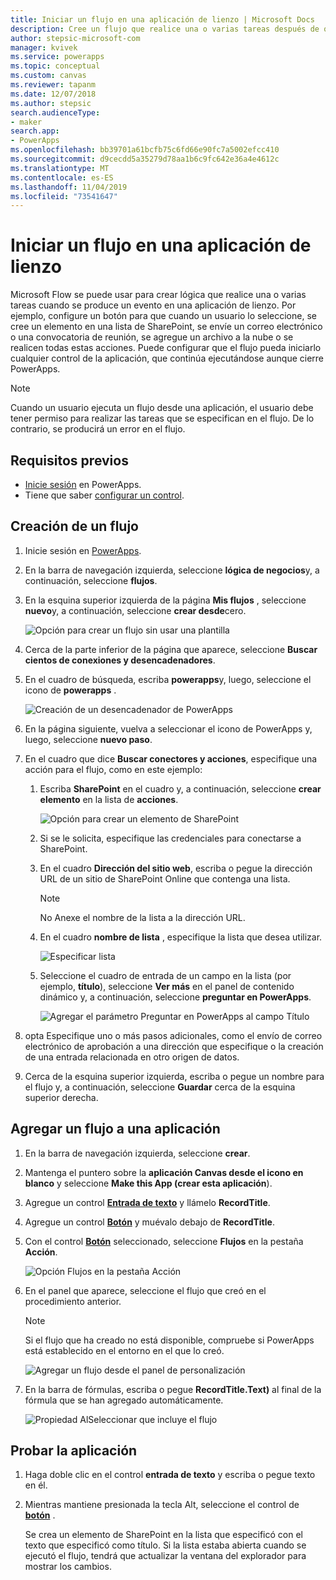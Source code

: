 ```yaml
---
title: Iniciar un flujo en una aplicación de lienzo | Microsoft Docs
description: Cree un flujo que realice una o varias tareas después de que un evento, como la selección de un botón por parte de un usuario, se produzca en una aplicación de lienzo.
author: stepsic-microsoft-com
manager: kvivek
ms.service: powerapps
ms.topic: conceptual
ms.custom: canvas
ms.reviewer: tapanm
ms.date: 12/07/2018
ms.author: stepsic
search.audienceType:
- maker
search.app:
- PowerApps
ms.openlocfilehash: bb39701a61bcfb75c6fd66e90fc7a5002efcc410
ms.sourcegitcommit: d9cecdd5a35279d78aa1b6c9fc642e36a4e4612c
ms.translationtype: MT
ms.contentlocale: es-ES
ms.lasthandoff: 11/04/2019
ms.locfileid: "73541647"
---
```

# <a name="start-a-flow-in-a-canvas-app"></a>Iniciar un flujo en una aplicación de lienzo

Microsoft Flow se puede usar para crear lógica que realice una o varias tareas cuando se produce un evento en una aplicación de lienzo. Por ejemplo, configure un botón para que cuando un usuario lo seleccione, se cree un elemento en una lista de SharePoint, se envíe un correo electrónico o una convocatoria de reunión, se agregue un archivo a la nube o se realicen todas estas acciones. Puede configurar que el flujo pueda iniciarlo cualquier control de la aplicación, que continúa ejecutándose aunque cierre PowerApps.

> [!NOTE]
> Cuando un usuario ejecuta un flujo desde una aplicación, el usuario debe tener permiso para realizar las tareas que se especifican en el flujo. De lo contrario, se producirá un error en el flujo.

## <a name="prerequisites"></a>Requisitos previos

- [Inicie sesión](../signup-for-powerapps.md) en PowerApps.
- Tiene que saber [configurar un control](add-configure-controls.md).

## <a name="create-a-flow"></a>Creación de un flujo

1. Inicie sesión en [PowerApps](https://make.powerapps.com?utm_source=padocs&utm_medium=linkinadoc&utm_campaign=referralsfromdoc).

1. En la barra de navegación izquierda, seleccione **lógica de negocios**y, a continuación, seleccione **flujos**.

1. En la esquina superior izquierda de la página **Mis flujos** , seleccione **nuevo**y, a continuación, seleccione **crear desde**cero.

    ![Opción para crear un flujo sin usar una plantilla](./media/using-logic-flows/create-from-blank.png)

1. Cerca de la parte inferior de la página que aparece, seleccione **Buscar cientos de conexiones y desencadenadores**.

1. En el cuadro de búsqueda, escriba **powerapps**y, luego, seleccione el icono de **powerapps** .

    ![Creación de un desencadenador de PowerApps](./media/using-logic-flows/set-trigger.png)
    
1. En la página siguiente, vuelva a seleccionar el icono de PowerApps y, luego, seleccione **nuevo paso**.

1. En el cuadro que dice **Buscar conectores y acciones**, especifique una acción para el flujo, como en este ejemplo:

   1. Escriba **SharePoint** en el cuadro y, a continuación, seleccione **crear elemento** en la lista de **acciones**.

       ![Opción para crear un elemento de SharePoint](./media/using-logic-flows/create-sharepoint-item.png)

   1. Si se le solicita, especifique las credenciales para conectarse a SharePoint.

   1. En el cuadro **Dirección del sitio web**, escriba o pegue la dirección URL de un sitio de SharePoint Online que contenga una lista.

       > [!NOTE]
       > No Anexe el nombre de la lista a la dirección URL.

   1. En el cuadro **nombre de lista** , especifique la lista que desea utilizar.
   
       ![Especificar lista](./media/using-logic-flows/list-fields.png)

   1. Seleccione el cuadro de entrada de un campo en la lista (por ejemplo, **título**), seleccione **Ver más** en el panel de contenido dinámico y, a continuación, seleccione **preguntar en PowerApps**. 

       ![Agregar el parámetro Preguntar en PowerApps al campo Título](./media/using-logic-flows/ask-in-powerapps.png)

1. opta Especifique uno o más pasos adicionales, como el envío de correo electrónico de aprobación a una dirección que especifique o la creación de una entrada relacionada en otro origen de datos.

1. Cerca de la esquina superior izquierda, escriba o pegue un nombre para el flujo y, a continuación, seleccione **Guardar** cerca de la esquina superior derecha.

## <a name="add-a-flow-to-an-app"></a>Agregar un flujo a una aplicación
1. En la barra de navegación izquierda, seleccione **crear**.

1. Mantenga el puntero sobre la **aplicación Canvas desde el icono en blanco** y seleccione **Make this App (crear esta aplicación**).

1. Agregue un control **[Entrada de texto](controls/control-text-input.md)** y llámelo **RecordTitle**.

1. Agregue un control **[Botón](controls/control-button.md)** y muévalo debajo de **RecordTitle**.

1. Con el control **[Botón](controls/control-button.md)** seleccionado, seleccione **Flujos** en la pestaña **Acción**.

    ![Opción Flujos en la pestaña Acción](./media/using-logic-flows/action-tab.png)

1. En el panel que aparece, seleccione el flujo que creó en el procedimiento anterior.

    > [!NOTE]
   > Si el flujo que ha creado no está disponible, compruebe si PowerApps está establecido en el entorno en el que lo creó.

    ![Agregar un flujo desde el panel de personalización](./media/using-logic-flows/add-flow-from-pane.png)

1. En la barra de fórmulas, escriba o pegue **RecordTitle.Text)** al final de la fórmula que se han agregado automáticamente.

    ![Propiedad AlSeleccionar que incluye el flujo](./media/using-logic-flows/onselect-with-flow.png)

## <a name="test-the-flow"></a>Probar la aplicación
1. Haga doble clic en el control **entrada de texto** y escriba o pegue texto en él.

1. Mientras mantiene presionada la tecla Alt, seleccione el control de **[botón](controls/control-button.md)** .

    Se crea un elemento de SharePoint en la lista que especificó con el texto que especificó como título. Si la lista estaba abierta cuando se ejecutó el flujo, tendrá que actualizar la ventana del explorador para mostrar los cambios.
